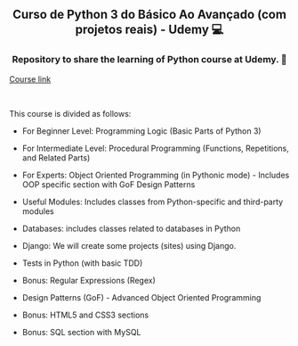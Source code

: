 <h2 align="center"> Curso de Python 3 do Básico Ao Avançado (com projetos reais) - Udemy 💻 </h2>
<h3 align="center"> Repository to share the learning of Python course at Udemy. 🎯 </h3>

[Course link](https://www.udemy.com/course/python-3-do-zero-ao-avancado/)

<br>

This course is divided as follows:

- For Beginner Level: Programming Logic (Basic Parts of Python 3)

- For Intermediate Level: Procedural Programming (Functions, Repetitions, and Related Parts)

- For Experts: Object Oriented Programming (in Pythonic mode) - Includes OOP specific section with GoF Design Patterns

- Useful Modules: Includes classes from Python-specific and third-party modules

- Databases: includes classes related to databases in Python

- Django: We will create some projects (sites) using Django.

- Tests in Python (with basic TDD)

- Bonus: Regular Expressions (Regex)

- Design Patterns (GoF) - Advanced Object Oriented Programming

- Bonus: HTML5 and CSS3 sections

- Bonus: SQL section with MySQL

